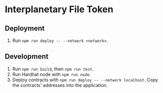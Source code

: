 # Interplanetary File Token

## Deployment

1. Run `npm run deploy -- --network <network>`.

## Development

1. Run `npm run build`, then `npm run test`.
1. Run Hardhat node with `npm run node`.
1. Deploy contracts with `npm run deploy -- --network localhost`.
   Copy the contracts' addresses into the application.
